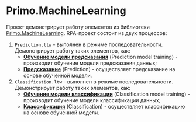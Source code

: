 # Primo.MachineLearning

Проект демонстрирует работу элементов из библиотеки [Primo.MachineLearning](https://docs.primo-rpa.ru/primo-rpa/g_elements/el_extra/els_machine_learning). RPA-проект состоит из двух процессов:

1. `Prediction.ltw` - выполнен в режиме последовательности. Демонстрирует работу таких элементов, как:
   * [**Обучение модели предсказания**](https://docs.primo-rpa.ru/primo-rpa/g_elements/el_extra/els_machine_learning/el_prediction_study) (Prediction model training) - производит обучение модели предсказания данных;
   * [**Предсказание**](https://docs.primo-rpa.ru/primo-rpa/g_elements/el_extra/els_machine_learning/el_prediction) (Prediction) - осуществляет предсказание на основе обученной модели.
2. `Classification.ltw` - выполнен в режиме последовательности. Демонстрирует работу таких элементов, как:
   * [**Обучение модели классификации**](https://docs.primo-rpa.ru/primo-rpa/g_elements/el_extra/els_machine_learning/el_classification_study) (Classification model training) - производит обучение модели классификации данных;
   * [**Классификация**](https://docs.primo-rpa.ru/primo-rpa/g_elements/el_extra/els_machine_learning/el_classification) (Classification) - осуществляет классификацию на основе обученной модели.
